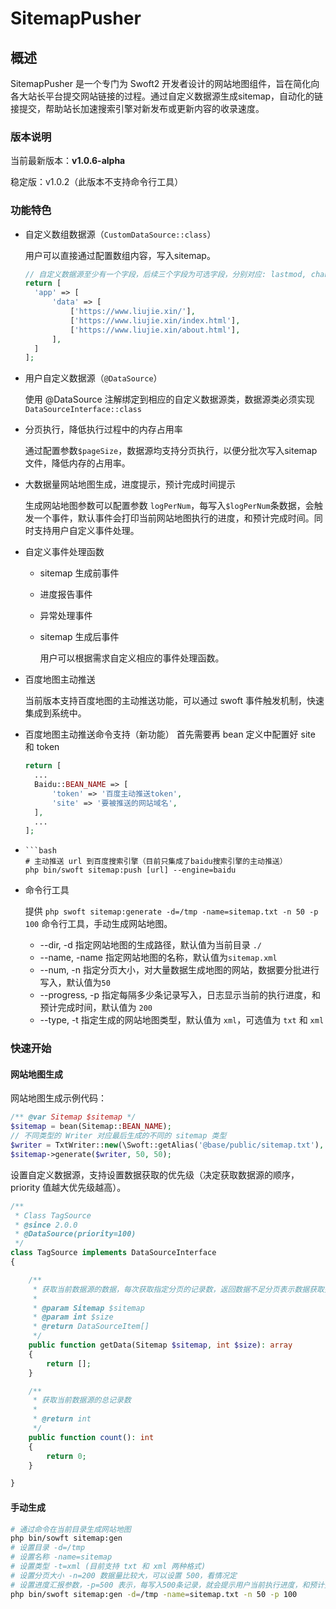 # SitemapPusher

## 概述

SitemapPusher 是一个专门为 Swoft2 开发者设计的网站地图组件，旨在简化向各大站长平台提交网站链接的过程。通过自定义数据源生成sitemap，自动化的链接提交，帮助站长加速搜索引擎对新发布或更新内容的收录速度。

### 版本说明

当前最新版本：**v1.0.6-alpha**

稳定版：v1.0.2（此版本不支持命令行工具）

### 功能特色

+ 自定义数组数据源（`CustomDataSource::class`）

  用户可以直接通过配置数组内容，写入sitemap。
  ```php
  // 自定义数据源至少有一个字段，后续三个字段为可选字段，分别对应: lastmod, changefreq, priority
  return [
    'app' => [
        'data' => [
            ['https://www.liujie.xin/'],
            ['https://www.liujie.xin/index.html'],
            ['https://www.liujie.xin/about.html'],
        ],
    ]
  ];
  ```
+ 用户自定义数据源（`@DataSource`）

  使用 @DataSource 注解绑定到相应的自定义数据源类，数据源类必须实现 `DataSourceInterface::class`

+ 分页执行，降低执行过程中的内存占用率

  通过配置参数`$pageSize`，数据源均支持分页执行，以便分批次写入sitemap 文件，降低内存的占用率。

+ 大数据量网站地图生成，进度提示，预计完成时间提示

  生成网站地图参数可以配置参数 `logPerNum`，每写入`$logPerNum`条数据，会触发一个事件，默认事件会打印当前网站地图执行的进度，和预计完成时间。同时支持用户自定义事件处理。

+ 自定义事件处理函数

    + sitemap 生成前事件

    + 进度报告事件

    + 异常处理事件

    + sitemap 生成后事件

      用户可以根据需求自定义相应的事件处理函数。

+ 百度地图主动推送

  当前版本支持百度地图的主动推送功能，可以通过 swoft 事件触发机制，快速集成到系统中。
  
+ 百度地图主动推送命令支持（新功能）
  首先需要再 bean 定义中配置好 site 和 token
  ```php
  return [
    ...
    Baidu::BEAN_NAME => [
        'token' => '百度主动推送token',
        'site' => '要被推送的网站域名',
    ],
    ...
  ];
+ ```
  ```bash
  # 主动推送 url 到百度搜索引擎（目前只集成了baidu搜索引擎的主动推送）
  php bin/swoft sitemap:push [url] --engine=baidu
  ```

+ 命令行工具

  提供 `php swoft sitemap:generate -d=/tmp -name=sitemap.txt -n 50 -p 100` 命令行工具，手动生成网站地图。

    + --dir, -d 指定网站地图的生成路径，默认值为当前目录 `./`
    + --name, -name 指定网站地图的名称，默认值为`sitemap.xml`
    + --num, -n 指定分页大小，对大量数据生成地图的网站，数据要分批进行写入，默认值为`50`
    + --progress, -p 指定每隔多少条记录写入，日志显示当前的执行进度，和预计完成时间，默认值为 `200`
    + --type, -t 指定生成的网站地图类型，默认值为 `xml`，可选值为 `txt` 和 `xml`

### 快速开始

#### 网站地图生成

网站地图生成示例代码：

```php
/** @var Sitemap $sitemap */
$sitemap = bean(Sitemap::BEAN_NAME);
// 不同类型的 Writer 对应最后生成的不同的 sitemap 类型
$writer = TxtWriter::new(\Swoft::getAlias('@base/public/sitemap.txt'), 'w');
$sitemap->generate($writer, 50, 50);
```

设置自定义数据源，支持设置数据获取的优先级（决定获取数据源的顺序，priority 值越大优先级越高）。

```php
/**
 * Class TagSource
 * @since 2.0.0
 * @DataSource(priority=100)
 */
class TagSource implements DataSourceInterface
{

    /**
     * 获取当前数据源的数据，每次获取指定分页的记录数，返回数据不足分页表示数据获取完毕.
     *
     * @param Sitemap $sitemap
     * @param int $size
     * @return DataSourceItem[]
     */
    public function getData(Sitemap $sitemap, int $size): array
    {
        return [];
    }

    /**
     * 获取当前数据源的总记录数
     *
     * @return int
     */
    public function count(): int
    {
        return 0;
    }

}
```

#### 手动生成

```bash
# 通过命令在当前目录生成网站地图
php bin/sowft sitemap:gen
# 设置目录 -d=/tmp
# 设置名称 -name=sitemap
# 设置类型 -t=xml (目前支持 txt 和 xml 两种格式)
# 设置分页大小 -n=200 数据量比较大，可以设置 500，看情况定
# 设置进度汇报参数，-p=500 表示，每写入500条记录，就会提示用户当前执行进度，和预计完成时间。
php bin/swoft sitemap:gen -d=/tmp -name=sitemap.txt -n 50 -p 100
```
